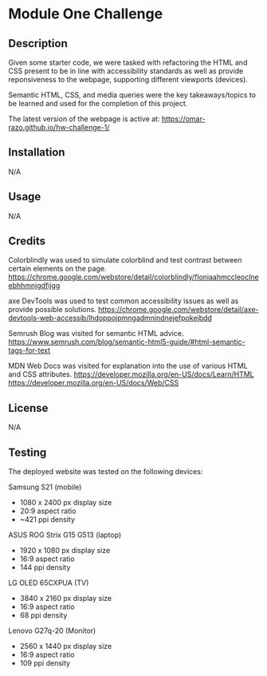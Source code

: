 # Module One Challenge

## Description

Given some starter code, we were tasked with refactoring the HTML and CSS present to be in line with accessibility standards as well as provide
reponsiveness to the webpage, supporting different viewports (devices). 

Semantic HTML, CSS, and media queries were the key takeaways/topics to be learned and used for the completion of this project.

The latest version of the webpage is active at:
https://omar-razo.github.io/hw-challenge-1/

## Installation

N/A

## Usage

N/A

## Credits

Colorblindly was used to simulate colorblind and test contrast between certain elements on the page.
https://chrome.google.com/webstore/detail/colorblindly/floniaahmccleoclneebhhmnjgdfijgg

axe DevTools was used to test common accessibility issues as well as provide possible solutions.
https://chrome.google.com/webstore/detail/axe-devtools-web-accessib/lhdoppojpmngadmnindnejefpokejbdd

Semrush Blog was visited for semantic HTML advice.
https://www.semrush.com/blog/semantic-html5-guide/#html-semantic-tags-for-text

MDN Web Docs was visited for explanation into the use of various HTML and CSS attributes.
https://developer.mozilla.org/en-US/docs/Learn/HTML
https://developer.mozilla.org/en-US/docs/Web/CSS

## License

N/A

## Testing
The deployed website was tested on the following devices:

Samsung S21 (mobile)
- 1080 x 2400 px display size
- 20:9 aspect ratio
- ~421 ppi density

ASUS ROG Strix G15 G513 (laptop)
- 1920 x 1080 px display size
- 16:9 aspect ratio
- 144 ppi density

LG OLED 65CXPUA (TV)
- 3840 x 2160 px display size
- 16:9 aspect ratio
- 68 ppi density

Lenovo G27q-20 (Monitor)
- 2560 x 1440 px display size
- 16:9 aspect ratio
- 109 ppi density